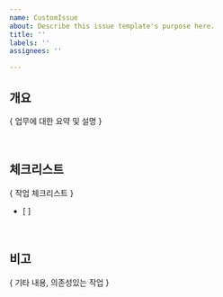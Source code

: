 ```yaml
---
name: CustomIssue
about: Describe this issue template's purpose here.
title: ''
labels: ''
assignees: ''

---
```


## 개요
{ 업무에 대한 요약 및 설명 }

<br>

## 체크리스트
{ 작업 체크리스트 }
- [ ] 

<br>

## 비고
{ 기타 내용, 의존성있는 작업 }
